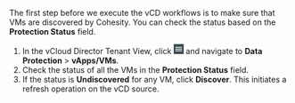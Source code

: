 The first step before we execute the vCD workflows is to make sure that VMs are discovered by Cohesity. You can check the status based on the **Protection Status** field.  

1. In the vCloud Director Tenant View, click ![](images/hamburger_menu.png) and navigate to **Data Protection** > **vApps/VMs**.
2. Check the status of all the VMs in the **Protection Status** field. 
3. If the status is **Undiscovered** for any VM, click **Discover**.
   This initiates a refresh operation on the vCD source.
